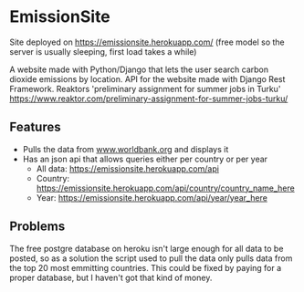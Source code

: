# EmissionSite
Site deployed on https://emissionsite.herokuapp.com/ (free model so the server is usually sleeping, first load takes a while)

A website made with Python/Django that lets the user search carbon dioxide emissions by location. API for the website made with Django Rest Framework. Reaktors 'preliminary assignment for summer jobs in Turku' https://www.reaktor.com/preliminary-assignment-for-summer-jobs-turku/

## Features
- Pulls the data from www.worldbank.org and displays it
- Has an json api that allows queries either per country or per year
  - All data: https://emissionsite.herokuapp.com/api
  - Country: https://emissionsite.herokuapp.com/api/country/country_name_here
  - Year: https://emissionsite.herokuapp.com/api/year/year_here

## Problems
The free postgre database on heroku isn't large enough for all data to be posted, so as a solution the script used to pull the data only pulls data from the top 20 most emmitting countries. This could be fixed by paying for a proper database, but I haven't got that kind of money.
